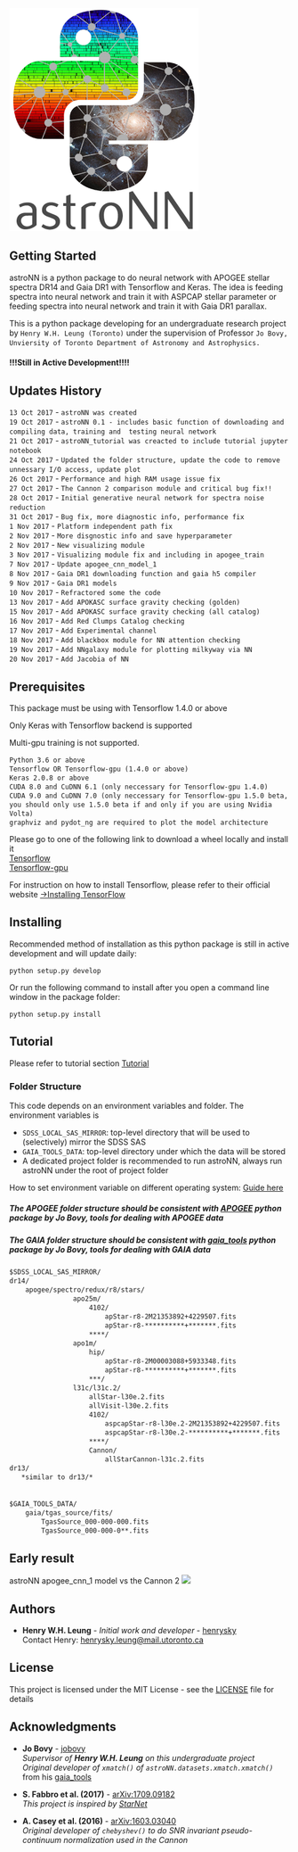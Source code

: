 ![AstroNN Logo](astroNN_icon_withname.png)

## Getting Started

astroNN is a  python package to do neural network with APOGEE stellar spectra DR14 and Gaia DR1 with Tensorflow and Keras.
The idea is feeding spectra into neural network and train it with ASPCAP stellar parameter or feeding spectra into neural
network and train it with Gaia DR1 parallax.

This is a python package developing for an undergraduate research project by `Henry W.H. Leung (Toronto)` under the 
supervision of Professor `Jo Bovy, Unviersity of Toronto Department of Astronomy and Astrophysics.`
#### !!!Still in Active Development!!!!

## Updates History
`13 Oct 2017` - `astroNN was created`\
`19 Oct 2017` - `astroNN 0.1 - includes basic function of downloading and compiling data, training and 
testing neural network`\
`21 Oct 2017` - `astroNN_tutorial was creacted to include tutorial jupyter notebook`\
`24 Oct 2017` - `Updated the folder structure, update the code to remove unnessary I/O access, update plot`\
`26 Oct 2017` - `Performance and high RAM usage issue fix`\
`27 Oct 2017` - `The Cannon 2 comparison module and critical bug fix!!`\
`28 Oct 2017` - `Initial generative neural network for spectra noise reduction`\
`31 Oct 2017` - `Bug fix, more diagnostic info, performance fix`\
`1 Nov 2017` - `Platform independent path fix`\
`2 Nov 2017` - `More disgnostic info and save hyperparameter`\
`2 Nov 2017` - `New visualizing module`\
`3 Nov 2017` - `Visualizing module fix and including in apogee_train`\
`7 Nov 2017` - `Update apogee_cnn_model_1`\
`8 Nov 2017` - `Gaia DR1 downloading function and gaia h5 compiler` \
`9 Nov 2017` - `Gaia DR1 models`\
`10 Nov 2017` - `Refractored some the code`\
`13 Nov 2017` - `Add APOKASC surface gravity checking (golden)`\
`15 Nov 2017` - `Add APOKASC surface gravity checking (all catalog)`\
`16 Nov 2017` - `Add Red Clumps Catalog checking`\
`17 Nov 2017` - `Add Experimental channel`\
`18 Nov 2017` - `Add blackbox module for NN attention checking`\
`19 Nov 2017` - `Add NNgalaxy module for plotting milkyway via NN`\
`20 Nov 2017` - `Add Jacobia of NN`


## Prerequisites

This package must be using with Tensorflow 1.4.0 or above

Only Keras with Tensorflow backend is supported

Multi-gpu training is not supported.

```
Python 3.6 or above
Tensorflow OR Tensorflow-gpu (1.4.0 or above)
Keras 2.0.8 or above
CUDA 8.0 and CuDNN 6.1 (only neccessary for Tensorflow-gpu 1.4.0)
CUDA 9.0 and CuDNN 7.0 (only neccessary for Tensorflow-gpu 1.5.0 beta, you should only use 1.5.0 beta if and only if you are using Nvidia Volta)
graphviz and pydot_ng are required to plot the model architecture
```

Please go to one of the following link to download a wheel locally and install it\
[Tensorflow](https://pypi.python.org/pypi/tensorflow/)\
[Tensorflow-gpu](https://pypi.python.org/pypi/tensorflow-gpu/)

For instruction on how to install Tensorflow, please refer to their official website
[->Installing TensorFlow](https://www.tensorflow.org/install/)

## Installing

Recommended method of installation as this python package is still in active development and will update daily:
```
python setup.py develop
```

Or run the following command to install after you open a command line window in the package folder:
```
python setup.py install
```

## Tutorial

Please refer to tutorial section [Tutorial](https://github.com/henrysky/astroNN_tutorial)

### Folder Structure
This code depends on an environment variables and folder. The environment variables is 
* `SDSS_LOCAL_SAS_MIRROR`: top-level directory that will be used to (selectively) mirror the SDSS SAS
* `GAIA_TOOLS_DATA`: top-level directory under which the data will be stored
* A dedicated project folder is recommended to run astroNN, always run astroNN under the root of project folder

How to set environment variable on different operating system: [Guide here](https://www.schrodinger.com/kb/1842)
 
##### The APOGEE folder structure should be consistent with [APOGEE](https://github.com/jobovy/apogee/) python package by Jo Bovy, tools for dealing with APOGEE data

##### The GAIA folder structure should be consistent with [gaia_tools](https://github.com/jobovy/gaia_tools/) python package by Jo Bovy, tools for dealing with GAIA data

    $SDSS_LOCAL_SAS_MIRROR/
	dr14/
		apogee/spectro/redux/r8/stars/
					apo25m/
						4102/
							apStar-r8-2M21353892+4229507.fits
							apStar-r8-**********+*******.fits
						****/
					apo1m/
						hip/
							apStar-r8-2M00003088+5933348.fits
							apStar-r8-**********+*******.fits
						***/
					l31c/l31c.2/
						allStar-l30e.2.fits
						allVisit-l30e.2.fits
						4102/
							aspcapStar-r8-l30e.2-2M21353892+4229507.fits
							aspcapStar-r8-l30e.2-**********+*******.fits
						****/
						Cannon/
						    allStarCannon-l31c.2.fits
	dr13/
	   *similar to dr13/*
 

    $GAIA_TOOLS_DATA/
	    gaia/tgas_source/fits/
			TgasSource_000-000-000.fits
			TgasSource_000-000-0**.fits
			
## Early result
astroNN apogee_cnn_1 model vs the Cannon 2
![](https://image.ibb.co/fDY5JG/table1.png)

## Authors

* **Henry W.H. Leung** - *Initial work and developer* - [henrysky](https://github.com/henrysky)\
Contact Henry: [henrysky.leung@mail.utoronto.ca](mailto:henrysky.leung@mail.utoronto.ca)

## License
This project is licensed under the MIT License - see the [LICENSE](LICENSE) file for details

## Acknowledgments

* **Jo Bovy** - [jobovy](https://github.com/jobovy)\
*Supervisor of **Henry W.H. Leung** on this undergraduate project*\
*Original developer of `xmatch()` of `astroNN.datasets.xmatch.xmatch()`* from his [gaia_tools](https://github.com/jobovy/gaia_tools)

* **S. Fabbro et al. (2017)** - [arXiv:1709.09182](https://arxiv.org/abs/1709.09182)\
*This project is inspired by [StarNet](https://github.com/astroai/starnet)*

* **A. Casey et al. (2016)** - [arXiv:1603.03040](https://arxiv.org/abs/1603.03040)\
*Original developer of `chebyshev()` to do SNR invariant pseudo-continuum normalization used in the Cannon*
